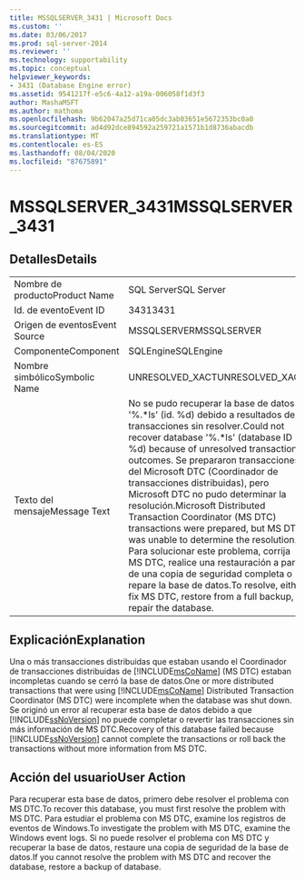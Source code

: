 ```yaml
---
title: MSSQLSERVER_3431 | Microsoft Docs
ms.custom: ''
ms.date: 03/06/2017
ms.prod: sql-server-2014
ms.reviewer: ''
ms.technology: supportability
ms.topic: conceptual
helpviewer_keywords:
- 3431 (Database Engine error)
ms.assetid: 9541217f-e5c6-4a12-a19a-006058f1d3f3
author: MashaMSFT
ms.author: mathoma
ms.openlocfilehash: 9b62047a25d71ca05dc3ab03651e5672353bc0a0
ms.sourcegitcommit: ad4d92dce894592a259721a1571b1d8736abacdb
ms.translationtype: MT
ms.contentlocale: es-ES
ms.lasthandoff: 08/04/2020
ms.locfileid: "87675891"
---
```

# <a name="mssqlserver_3431"></a><span data-ttu-id="87c33-102">MSSQLSERVER_3431</span><span class="sxs-lookup"><span data-stu-id="87c33-102">MSSQLSERVER_3431</span></span>
    
## <a name="details"></a><span data-ttu-id="87c33-103">Detalles</span><span class="sxs-lookup"><span data-stu-id="87c33-103">Details</span></span>  
  
|||  
|-|-|  
|<span data-ttu-id="87c33-104">Nombre de producto</span><span class="sxs-lookup"><span data-stu-id="87c33-104">Product Name</span></span>|<span data-ttu-id="87c33-105">SQL Server</span><span class="sxs-lookup"><span data-stu-id="87c33-105">SQL Server</span></span>|  
|<span data-ttu-id="87c33-106">Id. de evento</span><span class="sxs-lookup"><span data-stu-id="87c33-106">Event ID</span></span>|<span data-ttu-id="87c33-107">3431</span><span class="sxs-lookup"><span data-stu-id="87c33-107">3431</span></span>|  
|<span data-ttu-id="87c33-108">Origen de eventos</span><span class="sxs-lookup"><span data-stu-id="87c33-108">Event Source</span></span>|<span data-ttu-id="87c33-109">MSSQLSERVER</span><span class="sxs-lookup"><span data-stu-id="87c33-109">MSSQLSERVER</span></span>|  
|<span data-ttu-id="87c33-110">Componente</span><span class="sxs-lookup"><span data-stu-id="87c33-110">Component</span></span>|<span data-ttu-id="87c33-111">SQLEngine</span><span class="sxs-lookup"><span data-stu-id="87c33-111">SQLEngine</span></span>|  
|<span data-ttu-id="87c33-112">Nombre simbólico</span><span class="sxs-lookup"><span data-stu-id="87c33-112">Symbolic Name</span></span>|<span data-ttu-id="87c33-113">UNRESOLVED_XACT</span><span class="sxs-lookup"><span data-stu-id="87c33-113">UNRESOLVED_XACT</span></span>|  
|<span data-ttu-id="87c33-114">Texto del mensaje</span><span class="sxs-lookup"><span data-stu-id="87c33-114">Message Text</span></span>|<span data-ttu-id="87c33-115">No se pudo recuperar la base de datos '%.\*ls' (id. %d) debido a resultados de transacciones sin resolver.</span><span class="sxs-lookup"><span data-stu-id="87c33-115">Could not recover database '%.\*ls' (database ID %d) because of unresolved transaction outcomes.</span></span> <span data-ttu-id="87c33-116">Se prepararon transacciones del Microsoft DTC (Coordinador de transacciones distribuidas), pero Microsoft DTC no pudo determinar la resolución.</span><span class="sxs-lookup"><span data-stu-id="87c33-116">Microsoft Distributed Transaction Coordinator (MS DTC) transactions were prepared, but MS DTC was unable to determine the resolution.</span></span> <span data-ttu-id="87c33-117">Para solucionar este problema, corrija MS DTC, realice una restauración a partir de una copia de seguridad completa o repare la base de datos.</span><span class="sxs-lookup"><span data-stu-id="87c33-117">To resolve, either fix MS DTC, restore from a full backup, or repair the database.</span></span>|  
  
## <a name="explanation"></a><span data-ttu-id="87c33-118">Explicación</span><span class="sxs-lookup"><span data-stu-id="87c33-118">Explanation</span></span>  
 <span data-ttu-id="87c33-119">Una o más transacciones distribuidas que estaban usando el Coordinador de transacciones distribuidas de [!INCLUDE[msCoName](../../includes/msconame-md.md)] (MS DTC) estaban incompletas cuando se cerró la base de datos.</span><span class="sxs-lookup"><span data-stu-id="87c33-119">One or more distributed transactions that were using [!INCLUDE[msCoName](../../includes/msconame-md.md)] Distributed Transaction Coordinator (MS DTC) were incomplete when the database was shut down.</span></span> <span data-ttu-id="87c33-120">Se originó un error al recuperar esta base de datos debido a que [!INCLUDE[ssNoVersion](../../includes/ssnoversion-md.md)] no puede completar o revertir las transacciones sin más información de MS DTC.</span><span class="sxs-lookup"><span data-stu-id="87c33-120">Recovery of this database failed because [!INCLUDE[ssNoVersion](../../includes/ssnoversion-md.md)] cannot complete the transactions or roll back the transactions without more information from MS DTC.</span></span>  
  
## <a name="user-action"></a><span data-ttu-id="87c33-121">Acción del usuario</span><span class="sxs-lookup"><span data-stu-id="87c33-121">User Action</span></span>  
 <span data-ttu-id="87c33-122">Para recuperar esta base de datos, primero debe resolver el problema con MS DTC.</span><span class="sxs-lookup"><span data-stu-id="87c33-122">To recover this database, you must first resolve the problem with MS DTC.</span></span> <span data-ttu-id="87c33-123">Para estudiar el problema con MS DTC, examine los registros de eventos de Windows.</span><span class="sxs-lookup"><span data-stu-id="87c33-123">To investigate the problem with MS DTC, examine the Windows event logs.</span></span> <span data-ttu-id="87c33-124">Si no puede resolver el problema con MS DTC y recuperar la base de datos, restaure una copia de seguridad de la base de datos.</span><span class="sxs-lookup"><span data-stu-id="87c33-124">If you cannot resolve the problem with MS DTC and recover the database, restore a backup of database.</span></span>  
  
  

